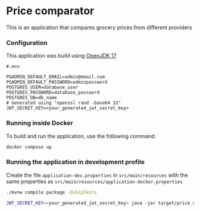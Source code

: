 # Price comparator
This is an application that compares grocery prices from different providers
### Configuration
This application was build using [OpenJDK 17](https://openjdk.org/projects/jdk/17/)
```env
#.env

PGADMIN_DEFAULT_EMAIL=admin@email.com
PGADMIN_DEFAULT_PASSWORD=adminpassword
POSTGRES_USER=database_user
POSTGRES_PASSWORD=database_password
POSTGRES_DB=db_name
# Generated using "openssl rand -base64 32"
JWT_SECRET_KEY=<your_generated_jwt_secret_key>
```

### Running inside Docker

To build and run the application, use the following command:

```bash
docker compose up
```
### Running the application in development profile
Create the file `application-dev.properties` in `src/main/resources` with the
same properties as `src/main/resources/application-docker.properties`

```bash
./mvnw compile package -DskipTests

JWT_SECRET_KEY=<your_generated_jwt_secret_key> java -jar target/price_comparator-X.X.X-SNAPSHOT.jar --spring.profiles.active=dev
```

